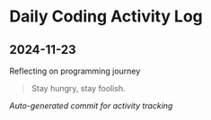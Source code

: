 # Daily Coding Activity Log

## 2024-11-23

Reflecting on programming journey

> Stay hungry, stay foolish.

*Auto-generated commit for activity tracking*
